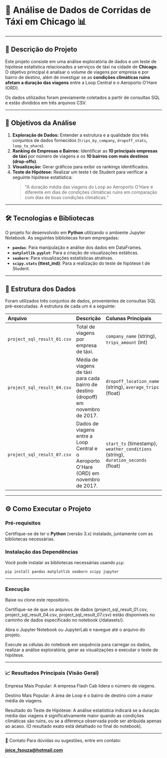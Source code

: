 # 🚕 Análise de Dados de Corridas de Táxi em Chicago 📊

---

## 📝 Descrição do Projeto

Este projeto consiste em uma análise exploratória de dados e um teste de hipótese estatística relacionados a serviços de táxi na cidade de **Chicago**. O objetivo principal é analisar o volume de viagens por empresa e por bairro de destino, além de investigar se as **condições climáticas ruins afetam a duração das viagens** entre a Loop Central e o Aeroporto O'Hare (ORD).

Os dados utilizados foram previamente coletados a partir de consultas SQL e estão divididos em três arquivos CSV.

---

## 🎯 Objetivos da Análise

1.  **Exploração de Dados:** Entender a estrutura e a qualidade dos três conjuntos de dados fornecidos (`trips_by_company`, `dropoff_stats`, `loop_to_ohare`).
2.  **Ranking de Empresas e Bairros:** Identificar as **10 principais empresas de táxi** por número de viagens e os **10 bairros com mais destinos (drop-offs)**.
3.  **Visualização:** Gerar gráficos para exibir os rankings identificados.
4.  **Teste de Hipótese:** Realizar um teste t de Student para verificar a seguinte hipótese estatística:
    > "A duração média das viagens do Loop ao Aeroporto O'Hare é diferente em dias de condições climáticas ruins em comparação com dias de boas condições climáticas."

---

## 🛠️ Tecnologias e Bibliotecas

O projeto foi desenvolvido em **Python** utilizando o ambiente Jupyter Notebook. As seguintes bibliotecas foram empregadas:

* **`pandas`**: Para manipulação e análise dos dados em DataFrames.
* **`matplotlib.pyplot`**: Para a criação de visualizações estáticas.
* **`seaborn`**: Para visualizações estatísticas atrativas.
* **`scipy.stats` (ttest_ind)**: Para a realização do teste de hipótese t de Student.

---

## 📂 Estrutura dos Dados

Foram utilizados três conjuntos de dados, provenientes de consultas SQL pré-executadas. A estrutura de cada um é a seguinte:

| Arquivo | Descrição | Colunas Principais |
| :--- | :--- | :--- |
| `project_sql_result_01.csv` | Total de viagens por empresa de táxi. | `company_name` (string), `trips_amount` (int) |
| `project_sql_result_04.csv` | Média de viagens de táxi para cada bairro de destino (dropoff) em novembro de 2017. | `dropoff_location_name` (string), `average_trips` (float) |
| `project_sql_result_07.csv` | Dados de viagens entre a Loop Central e o Aeroporto O'Hare (ORD) em novembro de 2017. | `start_ts` (timestamp), `weather_conditions` (string), `duration_seconds` (float) |

---

## ⚙️ Como Executar o Projeto

### Pré-requisitos

Certifique-se de ter o **Python** (versão 3.x) instalado, juntamente com as bibliotecas necessárias.

### Instalação das Dependências

Você pode instalar as bibliotecas necessárias usando `pip`:

```bash
pip install pandas matplotlib seaborn scipy jupyter
````
---

### Execução

Baixe ou clone este repositório.

Certifique-se de que os arquivos de dados (project_sql_result_01.csv, project_sql_result_04.csv, project_sql_result_07.csv) estão disponíveis no caminho de dados especificado no notebook (/datasets/).

Abra o Jupyter Notebook ou JupyterLab e navegue até o arquivo do projeto.

Execute as células do notebook em sequência para carregar os dados, realizar a análise exploratória, gerar as visualizações e executar o teste de hipótese.

---

### 📈 Resultados Principais (Visão Geral)

Empresa Mais Popular: A empresa Flash Cab lidera o número de viagens.

Destino Mais Popular: A área de Loop é o bairro de destino com a maior média de viagens.

Resultado do Teste de Hipótese: A análise estatística indicará se a duração média das viagens é significativamente maior quando as condições climáticas são ruins, ou se a diferença observada pode ser atribuída apenas ao acaso. (O resultado exato está detalhado no final do notebook).

---

🤝 Contato
Para dúvidas ou sugestões, entre em contato:

**joice_fsouza@hotmail.com**
